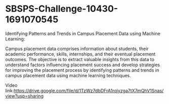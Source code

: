 # SBSPS-Challenge-10430-1691070545
Identifying Patterns and Trends in Campus Placement Data using Machine Learning:

Campus placement data comprises information about students, their academic performance, skills, internships, 
and their eventual placement outcomes. The objective is to extract valuable insights from this data to understand
factors influencing placement success and develop strategies for improving the placement process by identifying 
patterns and trends in campus placement data using machine learning techniques.

Video link:https://drive.google.com/file/d/1TzWz7dbDFrA1rqjyzga7tX7mQhV1Snas/view?usp=sharing

